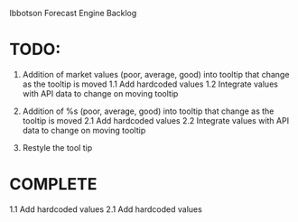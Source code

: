 Ibbotson Forecast Engine Backlog

TODO:
===
1. Addition of market values (poor, average, good) into tooltip that change as the tooltip is moved
1.1 Add hardcoded values
1.2 Integrate values with API data to change on moving tooltip

2. Addition of %s (poor, average, good) into tooltip that change as the tooltip is moved
2.1 Add hardcoded values
2.2 Integrate values with API data to change on moving tooltip

3. Restyle the tool tip



COMPLETE
===
1.1 Add hardcoded values
2.1 Add hardcoded values
